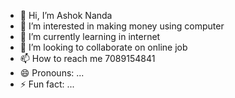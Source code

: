 - 👋 Hi, I’m Ashok Nanda 
- 👀 I’m interested in making money using computer 
- 🌱 I’m currently learning in internet 
- 💞️ I’m looking to collaborate on online job 
- 📫 How to reach me 7089154841
- 😄 Pronouns: ...
- ⚡ Fun fact: ...

<!---
nanda11ashok/nanda11ashok is a ✨ special ✨ repository because its `README.md` (this file) appears on your GitHub profile.
You can click the Preview link to take a look at your changes.
--->
